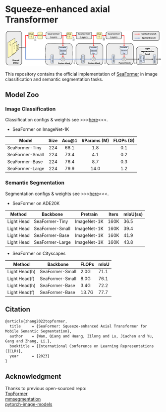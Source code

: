 # Squeeze-enhanced axial Transformer

<div align="center">
  <img width="1200", src="./seaformer.png">
</div>


This repository contains the official implementation of [SeaFormer](https://arxiv.org/abs/) in image classification and semantic segmentation tasks.


## Model Zoo

### Image Classification

Classification configs & weights see >>>[here](seaformer-cls/)<<<.

- SeaFormer on ImageNet-1K

| Model            | Size | Acc@1 | #Params (M) | FLOPs (G) |
|------------------|:----:|:-----:|:-----------:|:---------:|
| SeaFormer-Tiny   |  224 |  68.1 |     1.8     |    0.1    |
| SeaFormer-Small  |  224 |  73.4 |     4.1     |    0.2    |
| SeaFormer-Base   |  224 |  76.4 |     8.7     |    0.3    |
| SeaFormer-Large  |  224 |  79.9 |     14.0    |    1.2    |


### Semantic Segmentation

Segmentation configs & weights see >>>[here](seaformer-seg/)<<<.

- SeaFormer on ADE20K

| Method       |      Backbone    |   Pretrain  | Iters | mIoU(ss) |
|--------------|------------------|-------------|-------|----------|
|  Light Head  | SeaFormer-Tiny   | ImageNet-1K | 160K  | 36.5     |
|  Light Head  | SeaFormer-Small  | ImageNet-1K | 160K  | 39.4     |
|  Light Head  | SeaFormer-Base   | ImageNet-1K | 160K  | 41.9     |
|  Light Head  | SeaFormer-Large  | ImageNet-1K | 160K  | 43.8     |

- SeaFormer on Cityscapes

| Method         |      Backbone    |   FLOPs | mIoU |
|----------------|------------------|---------|----------|
|  Light Head(h) | SeaFormer-Small  |   2.0G  | 71.1     |
|  Light Head(f) | SeaFormer-Small  |   8.0G  | 76.1     |
|  Light Head(h) | SeaFormer-Base   |   3.4G  | 72.2     |
|  Light Head(f) | SeaFormer-Base   |   13.7G | 77.7     |


## Citation

```
@article{zhang2022topformer,
  title     = {SeaFormer: Squeeze-enhanced Axial Transformer for Mobile Semantic Segmentation},
  author    = {Wan, Qiang and Huang, Zilong and Lu, Jiachen and Yu, Gang and Zhang, Li.},
  booktitle = {International Conference on Learning Representations (ICLR)},
  year      = {2023}
}
```

## Acknowledgment
Thanks to previous open-sourced repo:\
[TopFormer](https://github.com/hustvl/TopFormer)\
[mmsegmentation](https://github.com/open-mmlab/mmsegmentation)\
[pytorch-image-models](https://github.com/rwightman/pytorch-image-models)

